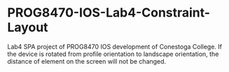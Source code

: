 # PROG8470-IOS-Lab4-Constraint-Layout
Lab4 SPA project of PROG8470 IOS development of Conestoga College. If the device is rotated from profile orientation to landscape orientation, the distance of element on the screen will not be changed.
